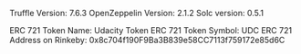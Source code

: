 
Truffle Version: 7.6.3
OpenZeppelin Version: 2.1.2
Solc version: 0.5.1

ERC 721 Token Name: Udacity Token
ERC 721 Token Symbol: UDC
ERC 721 Address on Rinkeby: 0x8c704f190F9Ba3B839e58CC7113f759172e85d6C